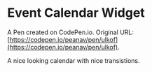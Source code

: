 # Event Calendar Widget

A Pen created on CodePen.io. Original URL: [https://codepen.io/peanav/pen/ulkof](https://codepen.io/peanav/pen/ulkof).

A nice looking calendar with nice transistions. 
